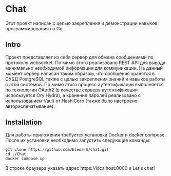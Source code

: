 # Chat
Этот проект написан с целью закрепления и демонстрации навыков программирования на Go.

## Intro
Проект представляет из себя сервер для обмена сообщениями по протоколу websocket. По мимо этого реализовано REST API для вывода минимально необходимой информации для коммуникации. На данный момент сервер написан таким образом, что сообщения хранятся в СУБД PostgreSQL также с целью закрепления знаний и навыков работы с этой системой. По мимо этого процесс аутентификации выполняется по технологии OAuth2 (в качестве сервера аутентификации используется Ory Hydra), а хранение паролей реализовано с использованием Vault от HashiCorp (также было настроено автораспечатывание).

## Installation
Для работы приложения требуется установка Docker и docker compose.
После их установки необходимо запустить следующие команды:
```
git clone https://github.com/Elena-S/Chat.git
cd ./Chat
docker compose up
```
В строке браузера указать адрес https://localhost:8000 и Let's chat!
